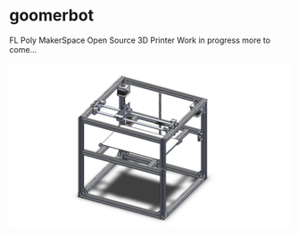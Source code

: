 # goomerbot
FL Poly MakerSpace Open Source 3D Printer
Work in progress more to come...
 
![Alt text](/3dpic.png?raw=true "3-D Printer")
